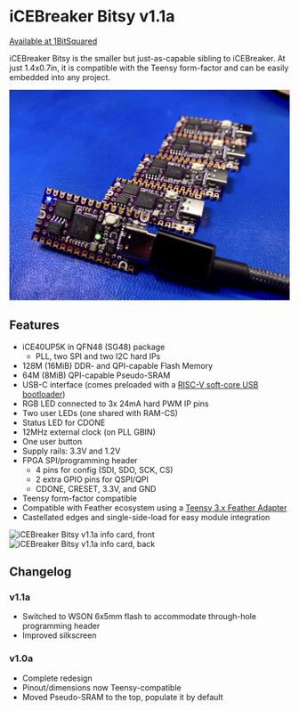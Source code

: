 # iCEBreaker Bitsy v1.1a

[Available at 1BitSquared](//1bitsquared.com/collections/fpga/products/icebreaker-bitsy)

iCEBreaker Bitsy is the smaller but just-as-capable sibling to iCEBreaker. At just 1.4x0.7in, it is compatible with the Teensy form-factor and can be easily embedded into any project.

![iCEBreaker Bitsy v1.1a photo](img/bitsy-v1.1a.jpg)

## Features

* iCE40UP5K in QFN48 (SG48) package
  * PLL, two SPI and two I2C hard IPs
* 128M (16MiB) DDR- and QPI-capable Flash Memory
* 64M (8MiB) QPI-capable Pseudo-SRAM
* USB-C interface (comes preloaded with a [RISC-V soft-core USB bootloader](//github.com/no2fpga/no2bootloader))
* RGB LED connected to 3x 24mA hard PWM IP pins
* Two user LEDs (one shared with RAM-CS)
* Status LED for CDONE
* 12MHz external clock (on PLL GBIN)
* One user button
* Supply rails: 3.3V and 1.2V
* FPGA SPI/programming header
  * 4 pins for config (SDI, SDO, SCK, CS)
  * 2 extra GPIO pins for QSPI/QPI
  * CDONE, CRESET, 3.3V, and GND
* Teensy form-factor compatible
* Compatible with Feather ecosystem using a [Teensy 3.x Feather Adapter](//adafruit.com/product/3200)
* Castellated edges and single-side-load for easy module integration

![iCEBreaker Bitsy v1.1a info card, front](img/bitsy-v1.1a-info-card-top.svg)
![iCEBreaker Bitsy v1.1a info card, back](img/bitsy-v1.1a-info-card-bot.svg)

## Changelog

### v1.1a

* Switched to WSON 6x5mm flash to accommodate through-hole programming header
* Improved silkscreen

### v1.0a

* Complete redesign
* Pinout/dimensions now Teensy-compatible
* Moved Pseudo-SRAM to the top, populate it by default
